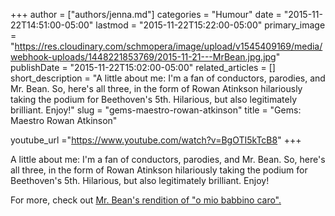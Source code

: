 +++
author = ["authors/jenna.md"]
categories = "Humour"
date = "2015-11-22T14:51:00-05:00"
lastmod = "2015-11-22T15:22:00-05:00"
primary_image = "https://res.cloudinary.com/schmopera/image/upload/v1545409169/media/webhook-uploads/1448221853769/2015-11-21---MrBean.jpg.jpg"
publishDate = "2015-11-22T15:02:00-05:00"
related_articles = []
short_description = "A little about me: I&#039;m a fan of conductors, parodies, and Mr. Bean. So, here&#039;s all three, in the form of Rowan Atinkson hilariously taking the podium for Beethoven&#039;s 5th. Hilarious, but also legitimately brilliant. Enjoy!"
slug = "gems-maestro-rowan-atkinson"
title = "Gems: Maestro Rowan Atkinson"

youtube_url ="https://www.youtube.com/watch?v=BgOTI5kTcB8"
+++

A little about me: I'm a fan of conductors, parodies, and Mr. Bean. So, here's all three, in the form of Rowan Atinkson hilariously taking the podium for Beethoven's 5th. Hilarious, but also legitimately brilliant. Enjoy!

For more, check out [Mr. Bean's rendition of "o mio babbino caro".](https://www.youtube.com/watch?v=YMe1bZC4i4k)
